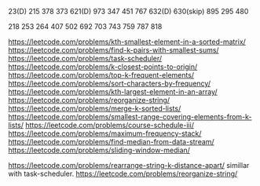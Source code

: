 23(D) 215 378 373 
621(D) 973 347 451 
767 632(D) 
630(skip) 895 295 480 

218  253 264 407  502 692 703 743 759  787 818 


https://leetcode.com/problems/kth-smallest-element-in-a-sorted-matrix/
https://leetcode.com/problems/find-k-pairs-with-smallest-sums/
https://leetcode.com/problems/task-scheduler/
https://leetcode.com/problems/k-closest-points-to-origin/
https://leetcode.com/problems/top-k-frequent-elements/
https://leetcode.com/problems/sort-characters-by-frequency/
https://leetcode.com/problems/kth-largest-element-in-an-array/
https://leetcode.com/problems/reorganize-string/
https://leetcode.com/problems/merge-k-sorted-lists/
https://leetcode.com/problems/smallest-range-covering-elements-from-k-lists/
https://leetcode.com/problems/course-schedule-iii/
https://leetcode.com/problems/maximum-frequency-stack/
https://leetcode.com/problems/find-median-from-data-stream/
https://leetcode.com/problems/sliding-window-median/

https://leetcode.com/problems/rearrange-string-k-distance-apart/   simillar with task-scheduler.
https://leetcode.com/problems/reorganize-string/